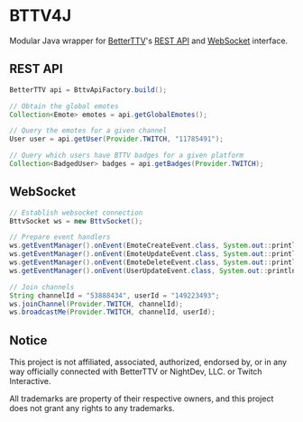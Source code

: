 # BTTV4J

Modular Java wrapper for [BetterTTV](https://betterttv.com/)'s [REST API](https://betterttv.com/developers/api) and [WebSocket](https://betterttv.com/developers/websocket) interface.

## REST API

```java
BetterTTV api = BttvApiFactory.build();

// Obtain the global emotes
Collection<Emote> emotes = api.getGlobalEmotes();

// Query the emotes for a given channel
User user = api.getUser(Provider.TWITCH, "11785491");

// Query which users have BTTV badges for a given platform
Collection<BadgedUser> badges = api.getBadges(Provider.TWITCH);
```

## WebSocket

```java
// Establish websocket connection
BttvSocket ws = new BttvSocket();

// Prepare event handlers
ws.getEventManager().onEvent(EmoteCreateEvent.class, System.out::println);
ws.getEventManager().onEvent(EmoteUpdateEvent.class, System.out::println);
ws.getEventManager().onEvent(EmoteDeleteEvent.class, System.out::println);
ws.getEventManager().onEvent(UserUpdateEvent.class, System.out::println);

// Join channels
String channelId = "53888434", userId = "149223493";
ws.joinChannel(Provider.TWITCH, channelId);
ws.broadcastMe(Provider.TWITCH, channelId, userId);
```

## Notice

This project is not affiliated, associated, authorized, endorsed by, or in any way officially connected with BetterTTV or NightDev, LLC. or Twitch Interactive.

All trademarks are property of their respective owners, and this project does not grant any rights to any trademarks.
